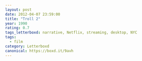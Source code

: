 ```yaml
---
layout: post 
date: 2012-04-07 23:59:00
title: "Troll 2"
year: 1990
rating: 0.7
tags_letterboxd: narrative, Netflix, streaming, desktop, NYC
tags:
  - film
category: Letterboxd
canonical: https://boxd.it/9avh
---
```

